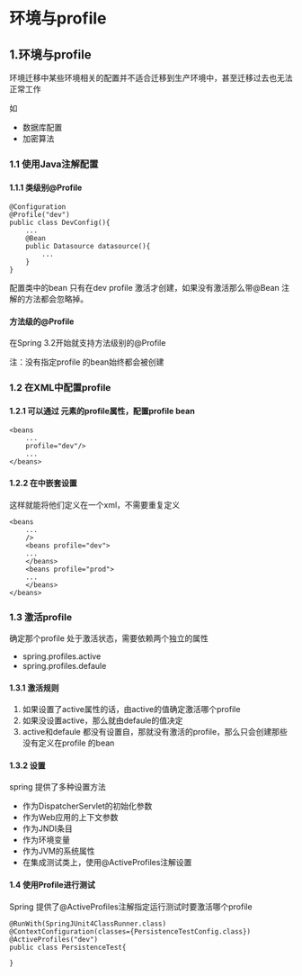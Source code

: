 # 环境与profile

## 1.环境与profile

环境迁移中某些环境相关的配置并不适合迁移到生产环境中，甚至迁移过去也无法正常工作

如

- 数据库配置
- 加密算法

### 1.1 使用Java注解配置

#### 1.1.1 类级别@Profile

```
@Configuration
@Profile("dev")
public class DevConfig(){
    ...
    @Bean
    public Datasource datasource(){
        ...
    }
}
```

配置类中的bean 只有在dev profile 激活才创建，如果没有激活那么带@Bean 注解的方法都会忽略掉。

#### **方法级的@Profile**

在Spring 3.2开始就支持方法级别的@Profile

注：没有指定profile 的bean始终都会被创建

### 1.2 在XML中配置profile

#### 1.2.1 可以通过<beans> 元素的profile属性，配置profile bean

```
<beans 
	...
	profile="dev"/>
	...	
</beans>
```

#### 1.2.2 在<beans>中嵌套<beans>设置

这样就能将他们定义在一个xml，不需要重复定义

```
<beans 
	...
	/>
	<beans profile="dev">
	...
	</beans>
	<beans profile="prod">
	...
	</beans>
</beans>
```

### 1.3 激活profile

确定那个profile 处于激活状态，需要依赖两个独立的属性

- spring.profiles.active
- spring.profiles.defaule

#### 1.3.1 激活规则

1. 如果设置了active属性的话，由active的值确定激活哪个profile
2. 如果没设置active，那么就由defaule的值决定
3. active和defaule 都没有设置自，那就没有激活的profile，那么只会创建那些没有定义在profile 的bean

#### 1.3.2 设置

spring 提供了多种设置方法

- 作为DispatcherServlet的初始化参数
- 作为Web应用的上下文参数
- 作为JNDI条目
- 作为环境变量
- 作为JVM的系统属性
- 在集成测试类上，使用@ActiveProfiles注解设置

#### 1.4 使用Profile进行测试

Spring 提供了@ActiveProfiles注解指定运行测试时要激活哪个profile

```
@RunWith(SpringJUnit4ClassRunner.class)
@ContextConfiguration(classes={PersistenceTestConfig.class})
@ActiveProfiles("dev")
public class PersistenceTest{
    
}
```

